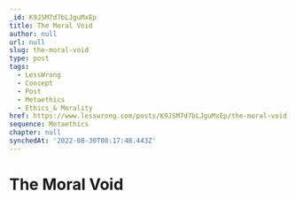 ```yaml
---
_id: K9JSM7d7bLJguMxEp
title: The Moral Void
author: null
url: null
slug: the-moral-void
type: post
tags:
  - LessWrong
  - Concept
  - Post
  - Metaethics
  - Ethics_& Morality
href: https://www.lesswrong.com/posts/K9JSM7d7bLJguMxEp/the-moral-void
sequence: Metaethics
chapter: null
synchedAt: '2022-08-30T08:17:48.443Z'
---
```


# The Moral Void
